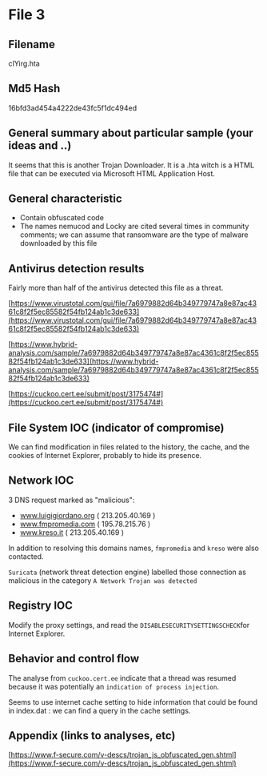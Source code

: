 # File 3

## Filename 
cIYirg.hta

## Md5 Hash

16bfd3ad454a4222de43fc5f1dc494ed 

## General summary about particular sample (your ideas and ..)

It seems that this is another Trojan Downloader.  It is a .hta witch is a HTML file that can be executed via Microsoft HTML Application Host.

## General characteristic

* Contain obfuscated code 
* The names nemucod and Locky are cited several times in community comments; we can assume that ransomware are the type of malware downloaded by this file


## Antivirus detection results

Fairly more than half of the antivirus detected this file as a threat. 

[https://www.virustotal.com/gui/file/7a6979882d64b349779747a8e87ac4361c8f2f5ec85582f54fb124ab1c3de633](https://www.virustotal.com/gui/file/7a6979882d64b349779747a8e87ac4361c8f2f5ec85582f54fb124ab1c3de633)

[https://www.hybrid-analysis.com/sample/7a6979882d64b349779747a8e87ac4361c8f2f5ec85582f54fb124ab1c3de633](https://www.hybrid-analysis.com/sample/7a6979882d64b349779747a8e87ac4361c8f2f5ec85582f54fb124ab1c3de633)

[https://cuckoo.cert.ee/submit/post/3175474#](https://cuckoo.cert.ee/submit/post/3175474#)

## File System IOC (indicator of compromise)

We can find modification in files related to the history, the cache, and the cookies of Internet Explorer, probably to hide its presence.

## Network IOC

3 DNS request marked as "malicious":
* www.luigigiordano.org ( 213.205.40.169 )
* www.fmpromedia.com ( 195.78.215.76 )
* www.kreso.it ( 213.205.40.169 )

In addition to resolving this domains names, `fmpromedia` and `kreso` were also contacted.

`Suricata` (network threat detection engine) labelled those connection as malicious in the category `A Network Trojan was detected`

## Registry IOC

Modify the proxy settings, and read the `DISABLESECURITYSETTINGSCHECK`for Internet Explorer.

## Behavior and control flow

The analyse from `cuckoo.cert.ee` indicate that a thread was resumed because it was potentially an `indication of process injection`.

Seems to use internet cache setting to hide information that could be found in index.dat : we can find a query in the cache settings.

## Appendix (links to analyses, etc)

[https://www.f-secure.com/v-descs/trojan_js_obfuscated_gen.shtml](https://www.f-secure.com/v-descs/trojan_js_obfuscated_gen.shtml)